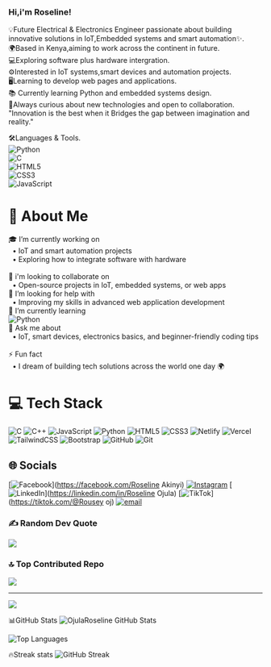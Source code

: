 ### Hi,i'm Roseline!

💡Future Electrical & Electronics Engineer passionate about building innovative solutions in IoT,Embedded systems and smart automation✨.<br/>
🌍Based in Kenya,aiming to work across the continent in future.<br/>
💻Exploring software plus hardware intergration.<br/>
⚙️Interested in IoT systems,smart devices and automation projects.<br/>
🖥️Learning to develop web pages and applications.<br/>
📚 Currently learning Python and embedded systems design.<br/>
🚀Always curious about new technologies and open to collaboration.<br/>
 "Innovation is the best when it Bridges the gap between imagination and reality."<br/>

 🛠️Languages & Tools.<br/>
 ![Python](https://img.shields.io/badge/Python-3776AB?style=for-the-badge&logo=python&logoColor=white)  
![C](https://img.shields.io/badge/C-00599C?style=for-the-badge&logo=c&logoColor=white)  
 ![HTML5](https://img.shields.io/badge/HTML5-E34F26?style=for-the-badge&logo=html5&logoColor=white)  
![CSS3](https://img.shields.io/badge/CSS3-1572B6?style=for-the-badge&logo=css3&logoColor=white)  
![JavaScript](https://img.shields.io/badge/JavaScript-F7DF1E?style=for-the-badge&logo=javascript&logoColor=black)

# 💫 About Me
🎓 I’m currently working on<br>&nbsp;&nbsp;• IoT and smart automation projects  <br>&nbsp;&nbsp;• Exploring how to integrate software with hardware  <br><br>🤝 i'm looking to collaborate on<br>&nbsp;&nbsp;• Open-source projects in IoT, embedded systems, or web apps<br>  🙌 I’m looking for help with<br>&nbsp;&nbsp;• Improving my skills in advanced web application development<br>📖 I’m currently learning  <br>![Python](https://img.shields.io/badge/Python-3776AB?style=flat&logo=python&logoColor=white)<br>💬 Ask me about <br>&nbsp;&nbsp;• IoT, smart devices, electronics basics, and beginner-friendly coding tips  <br><br>⚡ Fun fact<br>&nbsp;&nbsp;• I dream of building tech solutions across the world one day 🌍 
# 💻 Tech Stack
![C](https://img.shields.io/badge/c-%2300599C.svg?style=for-the-badge&logo=c&logoColor=white) ![C++](https://img.shields.io/badge/c++-%2300599C.svg?style=for-the-badge&logo=c%2B%2B&logoColor=white) ![JavaScript](https://img.shields.io/badge/javascript-%23323330.svg?style=for-the-badge&logo=javascript&logoColor=%23F7DF1E) ![Python](https://img.shields.io/badge/python-3670A0?style=for-the-badge&logo=python&logoColor=ffdd54) ![HTML5](https://img.shields.io/badge/html5-%23E34F26.svg?style=for-the-badge&logo=html5&logoColor=white) ![CSS3](https://img.shields.io/badge/css3-%231572B6.svg?style=for-the-badge&logo=css3&logoColor=white) ![Netlify](https://img.shields.io/badge/netlify-%23000000.svg?style=for-the-badge&logo=netlify&logoColor=#00C7B7) ![Vercel](https://img.shields.io/badge/vercel-%23000000.svg?style=for-the-badge&logo=vercel&logoColor=white) ![TailwindCSS](https://img.shields.io/badge/tailwindcss-%2338B2AC.svg?style=for-the-badge&logo=tailwind-css&logoColor=white) ![Bootstrap](https://img.shields.io/badge/bootstrap-%238511FA.svg?style=for-the-badge&logo=bootstrap&logoColor=white) ![GitHub](https://img.shields.io/badge/github-%23121011.svg?style=for-the-badge&logo=github&logoColor=white) ![Git](https://img.shields.io/badge/git-%23F05033.svg?style=for-the-badge&logo=git&logoColor=white)
## 🌐 Socials
[![Facebook](https://img.shields.io/badge/Facebook-%231877F2.svg?logo=Facebook&logoColor=white)](https://facebook.com/Roseline Akinyi) [![Instagram](https://img.shields.io/badge/Instagram-%23E4405F.svg?logo=Instagram&logoColor=white)](https://instagram.com/roselineakinyi_dev) [![LinkedIn](https://img.shields.io/badge/LinkedIn-%230077B5.svg?logo=linkedin&logoColor=white)](https://linkedin.com/in/Roseline Ojula) [![TikTok](https://img.shields.io/badge/TikTok-%23000000.svg?logo=TikTok&logoColor=white)](https://tiktok.com/@Rousey oj) [![email](https://img.shields.io/badge/Email-D14836?logo=gmail&logoColor=white)](mailto:roselineakinyi587@gmail.com) 
### ✍️ Random Dev Quote
![](https://quotes-github-readme.vercel.app/api?type=horizontal&theme=radical)

### 🔝 Top Contributed Repo
![](https://github-contributor-stats.vercel.app/api?username=OjulaRoseline&limit=5&theme=dark&combine_all_yearly_contributions=true)

---
[![](https://visitcount.itsvg.in/api?id=OjulaRoseline&icon=0&color=0)](https://visitcount.itsvg.in)

<!-- Proudly created with GPRM ( https://gprm.itsvg.in ) -->

📊GitHub Stats
![OjulaRoseline GitHub Stats](https://github-readme-stats.vercel.app/api?username=OjulaRoseline&show_icons=true&theme=radical)  

![Top Languages](https://github-readme-stats.vercel.app/api/top-langs/?username=OjulaRoseline&layout=compact&theme=radical) 

🔥Streak stats
![GitHub Streak](https://github-readme-streak-stats.herokuapp.com/?user=OjulaRoseline&theme=tokyonight)


